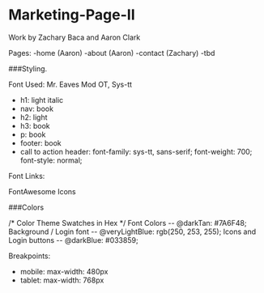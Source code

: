 # Marketing-Page-II

Work by Zachary Baca and Aaron Clark

Pages:
  -home (Aaron)
  -about (Aaron)
  -contact (Zachary)
  -tbd


###Styling.

Font Used: Mr. Eaves Mod OT, Sys-tt
  - h1: light italic
  - nav: book
  - h2: light
  - h3: book
  - p: book
  - footer: book
  - call to action header:   font-family: sys-tt, sans-serif; font-weight: 700; font-style: normal;

  Font Links: <link rel="stylesheet" href="https://use.typekit.net/rvq8yfn.css">

  FontAwesome Icons<script src="https://kit.fontawesome.com/91392b981d.js"></script>


###Colors

/* Color Theme Swatches in Hex */
Font Colors -- @darkTan: #7A6F48;
Background / Login font -- @veryLightBlue: rgb(250, 253, 255);
Icons and Login buttons -- @darkBlue: #033859;



Breakpoints:
  - mobile: max-width: 480px
  - tablet: max-width: 768px


  
